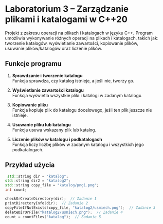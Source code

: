 # Laboratorium 3 – Zarządzanie plikami i katalogami w C++20

Projekt z zakresu operacji na plikach i katalogach w języku C++. Program umożliwia wykonywanie różnych operacji na plikach i katalogach, takich jak: tworzenie katalogów, wyświetlanie zawartości, kopiowanie plików, usuwanie plików/katalogów oraz liczenie plików.

## Funkcje programu

1. **Sprawdzanie i tworzenie katalogu**  
   Funkcja sprawdza, czy katalog istnieje, a jeśli nie, tworzy go.

2. **Wyświetlanie zawartości katalogu**  
   Funkcja wyświetla wszystkie pliki i katalogi w zadanym katalogu.

3. **Kopiowanie pliku**  
   Funkcja kopiuje plik do katalogu docelowego, jeśli ten plik jeszcze nie istnieje.

4. **Usuwanie pliku lub katalogu**  
   Funkcja usuwa wskazany plik lub katalog.

5. **Liczenie plików w katalogu i podkatalogach**  
   Funkcja liczy liczbę plików w zadanym katalogu i wszystkich jego podkatalogach.

## Przykład użycia

```cpp
 std::string dir = "katalog";
std::string dir2 = "katalog2";
std::string copy_file = "katalog/png1.png";
int count;

checkOrCreateDirectory(dir);  // Zadanie 1
printDirectoryInfo(dir);  // Zadanie 2
copyFileIfNotExists(copy_file, "katalog2/usmiech.png");  // Zadanie 3
deleteDirOrFile("katalog2/usmiech.png");  // Zadanie 4
count = countFiles("katalog");  // Zadanie 5
```
